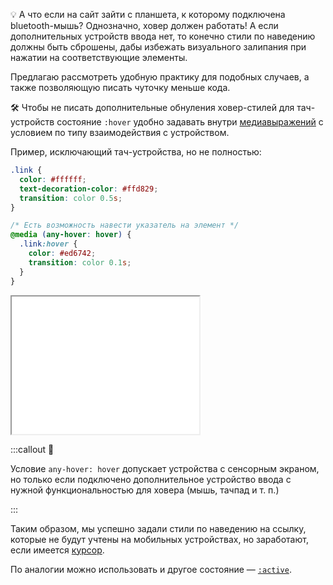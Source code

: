💡 А что если на сайт зайти с планшета, к которому подключена bluetooth-мышь? Однозначно, ховер должен работать! А если дополнительных устройств ввода нет, то конечно стили по наведению должны быть сброшены, дабы избежать визуального залипания при нажатии на соответствующие элементы.

Предлагаю рассмотреть удобную практику для подобных случаев, а также позволяющую писать чуточку меньше кода.

🛠 Чтобы не писать дополнительные обнуления ховер-стилей для тач-устройств состояние `:hover` удобно задавать внутри [медиавыражений](/css/media) с условием по типу взаимодействия с устройством.

Пример, исключающий тач-устройства, но не полностью:

```css
.link {
  color: #ffffff;
  text-decoration-color: #ffd829;
  transition: color 0.5s;
}

/* Есть возможность навести указатель на элемент */
@media (any-hover: hover) {
  .link:hover {
    color: #ed6742;
    transition: color 0.1s;
  }
}
```

<iframe title="Ховер-эффект в медиавыражении" src="../demos/link-hover-media/" height="220"></iframe>

:::callout 🎁

Условие `any-hover: hover` допускает устройства с сенсорным экраном, но только если подключено дополнительное устройство ввода с нужной функциональностью для ховера (мышь, тачпад и т. п.)

:::

Таким образом, мы успешно задали стили по наведению на ссылку, которые не будут учтены на мобильных устройствах, но заработают, если имеется [курсор](/css/cursor).

По аналогии можно использовать и другое состояние — [`:active`](/css/active).
